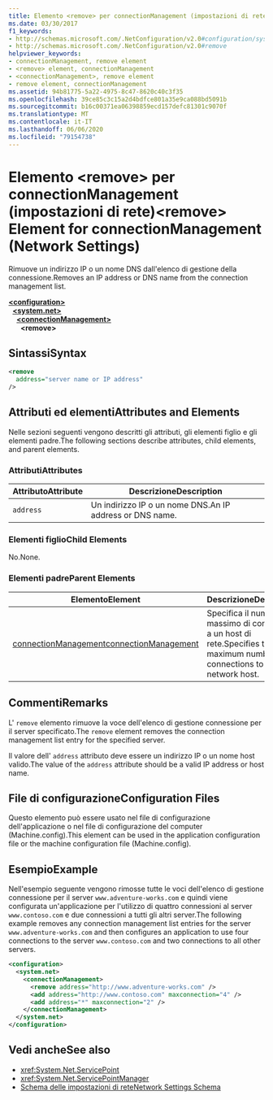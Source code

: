 ```yaml
---
title: Elemento <remove> per connectionManagement (impostazioni di rete)
ms.date: 03/30/2017
f1_keywords:
- http://schemas.microsoft.com/.NetConfiguration/v2.0#configuration/system.net/connectionManagement/remove
- http://schemas.microsoft.com/.NetConfiguration/v2.0#remove
helpviewer_keywords:
- connectionManagement, remove element
- <remove> element, connectionManagement
- <connectionManagement>, remove element
- remove element, connectionManagement
ms.assetid: 94b81775-5a22-4975-8c47-8620c40c3f35
ms.openlocfilehash: 39ce85c3c15a2d4bdfce801a35e9ca088bd5091b
ms.sourcegitcommit: b16c00371ea06398859ecd157defc81301c9070f
ms.translationtype: MT
ms.contentlocale: it-IT
ms.lasthandoff: 06/06/2020
ms.locfileid: "79154738"
---
```

# <a name="remove-element-for-connectionmanagement-network-settings"></a><span data-ttu-id="2b550-102">Elemento \<remove> per connectionManagement (impostazioni di rete)</span><span class="sxs-lookup"><span data-stu-id="2b550-102">\<remove> Element for connectionManagement (Network Settings)</span></span>
<span data-ttu-id="2b550-103">Rimuove un indirizzo IP o un nome DNS dall'elenco di gestione della connessione.</span><span class="sxs-lookup"><span data-stu-id="2b550-103">Removes an IP address or DNS name from the connection management list.</span></span>  

[**\<configuration>**](../configuration-element.md)\
&nbsp;&nbsp;[**\<system.net>**](system-net-element-network-settings.md)\
&nbsp;&nbsp;&nbsp;&nbsp;[**\<connectionManagement>**](connectionmanagement-element-network-settings.md)\
&nbsp;&nbsp;&nbsp;&nbsp;&nbsp;&nbsp;**\<remove>**

## <a name="syntax"></a><span data-ttu-id="2b550-104">Sintassi</span><span class="sxs-lookup"><span data-stu-id="2b550-104">Syntax</span></span>  
  
```xml  
<remove
  address="server name or IP address"
/>  
```  
  
## <a name="attributes-and-elements"></a><span data-ttu-id="2b550-105">Attributi ed elementi</span><span class="sxs-lookup"><span data-stu-id="2b550-105">Attributes and Elements</span></span>  
 <span data-ttu-id="2b550-106">Nelle sezioni seguenti vengono descritti gli attributi, gli elementi figlio e gli elementi padre.</span><span class="sxs-lookup"><span data-stu-id="2b550-106">The following sections describe attributes, child elements, and parent elements.</span></span>  
  
### <a name="attributes"></a><span data-ttu-id="2b550-107">Attributi</span><span class="sxs-lookup"><span data-stu-id="2b550-107">Attributes</span></span>  
  
|<span data-ttu-id="2b550-108">**Attributo**</span><span class="sxs-lookup"><span data-stu-id="2b550-108">**Attribute**</span></span>|<span data-ttu-id="2b550-109">**Descrizione**</span><span class="sxs-lookup"><span data-stu-id="2b550-109">**Description**</span></span>|  
|-------------------|---------------------|  
|`address`|<span data-ttu-id="2b550-110">Un indirizzo IP o un nome DNS.</span><span class="sxs-lookup"><span data-stu-id="2b550-110">An IP address or DNS name.</span></span>|  
  
### <a name="child-elements"></a><span data-ttu-id="2b550-111">Elementi figlio</span><span class="sxs-lookup"><span data-stu-id="2b550-111">Child Elements</span></span>  
 <span data-ttu-id="2b550-112">No.</span><span class="sxs-lookup"><span data-stu-id="2b550-112">None.</span></span>  
  
### <a name="parent-elements"></a><span data-ttu-id="2b550-113">Elementi padre</span><span class="sxs-lookup"><span data-stu-id="2b550-113">Parent Elements</span></span>  
  
|<span data-ttu-id="2b550-114">**Elemento**</span><span class="sxs-lookup"><span data-stu-id="2b550-114">**Element**</span></span>|<span data-ttu-id="2b550-115">**Descrizione**</span><span class="sxs-lookup"><span data-stu-id="2b550-115">**Description**</span></span>|  
|-----------------|---------------------|  
|[<span data-ttu-id="2b550-116">connectionManagement</span><span class="sxs-lookup"><span data-stu-id="2b550-116">connectionManagement</span></span>](connectionmanagement-element-network-settings.md)|<span data-ttu-id="2b550-117">Specifica il numero massimo di connessioni a un host di rete.</span><span class="sxs-lookup"><span data-stu-id="2b550-117">Specifies the maximum number of connections to a network host.</span></span>|  
  
## <a name="remarks"></a><span data-ttu-id="2b550-118">Commenti</span><span class="sxs-lookup"><span data-stu-id="2b550-118">Remarks</span></span>  
 <span data-ttu-id="2b550-119">L' `remove` elemento rimuove la voce dell'elenco di gestione connessione per il server specificato.</span><span class="sxs-lookup"><span data-stu-id="2b550-119">The `remove` element removes the connection management list entry for the specified server.</span></span>  
  
 <span data-ttu-id="2b550-120">Il valore dell' `address` attributo deve essere un indirizzo IP o un nome host valido.</span><span class="sxs-lookup"><span data-stu-id="2b550-120">The value of the `address` attribute should be a valid IP address or host name.</span></span>  
  
## <a name="configuration-files"></a><span data-ttu-id="2b550-121">File di configurazione</span><span class="sxs-lookup"><span data-stu-id="2b550-121">Configuration Files</span></span>  
 <span data-ttu-id="2b550-122">Questo elemento può essere usato nel file di configurazione dell'applicazione o nel file di configurazione del computer (Machine.config).</span><span class="sxs-lookup"><span data-stu-id="2b550-122">This element can be used in the application configuration file or the machine configuration file (Machine.config).</span></span>  
  
## <a name="example"></a><span data-ttu-id="2b550-123">Esempio</span><span class="sxs-lookup"><span data-stu-id="2b550-123">Example</span></span>  
 <span data-ttu-id="2b550-124">Nell'esempio seguente vengono rimosse tutte le voci dell'elenco di gestione connessione per il server `www.adventure-works.com` e quindi viene configurata un'applicazione per l'utilizzo di quattro connessioni al server `www.contoso.com` e due connessioni a tutti gli altri server.</span><span class="sxs-lookup"><span data-stu-id="2b550-124">The following example removes any connection management list entries for the server `www.adventure-works.com` and then configures an application to use four connections to the server `www.contoso.com` and two connections to all other servers.</span></span>  
  
```xml  
<configuration>  
  <system.net>  
    <connectionManagement>  
      <remove address="http://www.adventure-works.com" />  
      <add address="http://www.contoso.com" maxconnection="4" />  
      <add address="*" maxconnection="2" />  
    </connectionManagement>  
  </system.net>  
</configuration>  
```  
  
## <a name="see-also"></a><span data-ttu-id="2b550-125">Vedi anche</span><span class="sxs-lookup"><span data-stu-id="2b550-125">See also</span></span>

- <xref:System.Net.ServicePoint>
- <xref:System.Net.ServicePointManager>
- [<span data-ttu-id="2b550-126">Schema delle impostazioni di rete</span><span class="sxs-lookup"><span data-stu-id="2b550-126">Network Settings Schema</span></span>](index.md)
